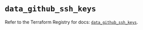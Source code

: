 # `data_github_ssh_keys`

Refer to the Terraform Registry for docs: [`data_github_ssh_keys`](https://registry.terraform.io/providers/integrations/github/5.43.0/docs/data-sources/ssh_keys).
